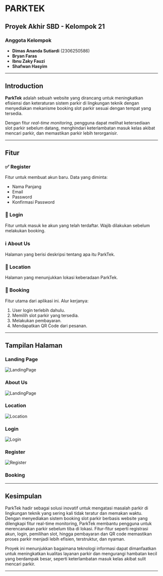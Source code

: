 # PARKTEK

## Proyek Akhir SBD - Kelompok 21

### Anggota Kelompok
- **Dimas Ananda Sutiardi** (2306250586)  
- **Bryan Faras**  
- **Ibnu Zaky Fauzi**  
- **Shafwan Hasyim**  

---

## Introduction

**ParkTek** adalah sebuah website yang dirancang untuk meningkatkan efisiensi dan keteraturan sistem parkir di lingkungan teknik dengan menyediakan mekanisme booking slot parkir sesuai dengan tempat yang tersedia.

Dengan fitur *real-time monitoring*, pengguna dapat melihat ketersediaan slot parkir sebelum datang, menghindari keterlambatan masuk kelas akibat mencari parkir, dan memastikan parkir lebih terorganisir.

---

## Fitur

### ✅ Register
Fitur untuk membuat akun baru. Data yang diminta:
- Nama Panjang
- Email
- Password
- Konfirmasi Password

### 🔐 Login
Fitur untuk masuk ke akun yang telah terdaftar. Wajib dilakukan sebelum melakukan booking.

### ℹ️ About Us
Halaman yang berisi deskripsi tentang apa itu ParkTek.

### 📍 Location
Halaman yang menunjukkan lokasi keberadaan ParkTek.

### 📆 Booking
Fitur utama dari aplikasi ini. Alur kerjanya:
1. User login terlebih dahulu.
2. Memilih slot parkir yang tersedia.
3. Melakukan pembayaran.
4. Mendapatkan QR Code dari pesanan.

---

## Tampilan Halaman

### Landing Page
![LandingPage](https://imgur.com/pDFCNEo.jpg)

### About Us
![LandingPage](https://imgur.com/cF8Pozv.jpg)

### Location
![Location](https://imgur.com/PalsZ5I.jpg)

### Login
![Login](https://imgur.com/QFNmXW3.jpg)

### Register
![Register]()

### Booking


---

## Kesimpulan
ParkTek hadir sebagai solusi inovatif untuk mengatasi masalah parkir di lingkungan teknik yang sering kali tidak teratur dan memakan waktu. Dengan menyediakan sistem booking slot parkir berbasis website yang dilengkapi fitur real-time monitoring, ParkTek membantu pengguna untuk merencanakan parkir sebelum tiba di lokasi. Fitur-fitur seperti registrasi akun, login, pemilihan slot, hingga pembayaran dan QR code memastikan proses parkir menjadi lebih efisien, terstruktur, dan nyaman.

Proyek ini menunjukkan bagaimana teknologi informasi dapat dimanfaatkan untuk meningkatkan kualitas layanan parkir dan mengurangi hambatan kecil yang berdampak besar, seperti keterlambatan masuk kelas akibat sulit mencari parkir.

---
